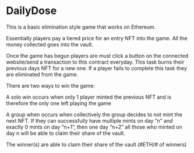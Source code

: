 # DailyDose
This is a basic elimination style game that works on Ethereum. 

Essentially players pay a tiered price for an entry NFT into the game. All the money collected goes into the vault.

Once the game has begun players are must click a button on the connected website/send a transaction to this contract everyday. This task burns their previous days NFT for a new one. If a player fails to complete this task they are eliminated from the game. 

There are two ways to win the game:

A solo win occurs when only 1 player minted the previous NFT and is therefore the only one left playing the game

A group when occurs when collectively the group decides to not mint the next NFT. If they can successfully have multiple mints on day “n” and exactly 0 mints on day “n+1”, then one day “n+2” all those who minted on day n will be able to claim their share of the vault. 

The winner(s) are able to claim their share of the vault (#ETH/# of winners)
